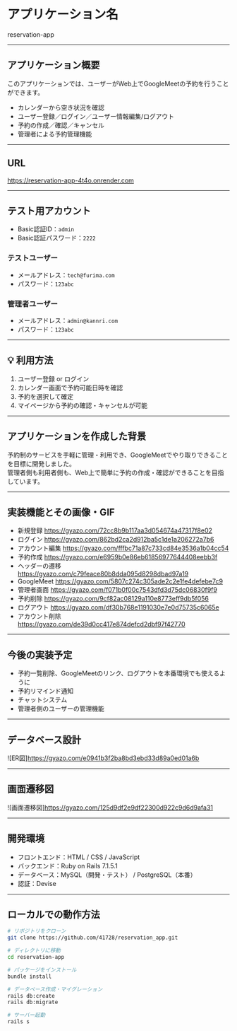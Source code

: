 # アプリケーション名

reservation-app

---

## アプリケーション概要

このアプリケーションでは、ユーザーがWeb上でGoogleMeetの予約を行うことができます。

- カレンダーから空き状況を確認
- ユーザー登録／ログイン／ユーザー情報編集/ログアウト
- 予約の作成／確認／キャンセル
- 管理者による予約管理機能

---

## URL

https://reservation-app-4t4o.onrender.com

---

## テスト用アカウント

- Basic認証ID：`admin`  
- Basic認証パスワード：`2222`

### テストユーザー

- メールアドレス：`tech@furima.com`  
- パスワード：`123abc`

### 管理者ユーザー

- メールアドレス：`admin@kannri.com`  
- パスワード：`123abc`

---

## 💡 利用方法

1. ユーザー登録 or ログイン
2. カレンダー画面で予約可能日時を確認
3. 予約を選択して確定
4. マイページから予約の確認・キャンセルが可能

---

## アプリケーションを作成した背景

予約制のサービスを手軽に管理・利用でき、GoogleMeetでやり取りできることを目標に開発しました。  
管理者側も利用者側も、Web上で簡単に予約の作成・確認ができることを目指しています。

---

## 実装機能とその画像・GIF

- 新規登録       https://gyazo.com/72cc8b9b117aa3d054674a47317f8e02
- ログイン       https://gyazo.com/862bd2ca2d912ba5c1de1a206272a7b6
- アカウント編集  https://gyazo.com/fffbc71a87c733cd84e3536a1b04cc54
- 予約作成       https://gyazo.com/e6959b0e86eb61856977644408eebb3f
- ヘッダーの遷移  https://gyazo.com/c79feace80b8dda095d8298dbad97a19
- GoogleMeet    https://gyazo.com/5807c274c305ade2c2e1fe4defebe7c9
- 管理者画面     https://gyazo.com/f071b0f00c7543dfd3d75dc06830f9f9
- 予約削除       https://gyazo.com/9cf82ac08129a110e8773eff9db5f056
- ログアウト     https://gyazo.com/df30b768e1191030e7e0d75735c6065e
- アカウント削除  https://gyazo.com/de39d0cc417e874defcd2dbf97f42770

---

## 今後の実装予定

- 予約一覧削除、GoogleMeetのリンク、ログアウトを本番環境でも使えるように
- 予約リマインド通知
- チャットシステム
- 管理者側のユーザーの管理機能

---

## データベース設計

![ER図]https://gyazo.com/e0941b3f2ba8bd3ebd33d89a0ed01a6b

---

## 画面遷移図

![画面遷移図]https://gyazo.com/125d9df2e9df22300d922c9d6d9afa31

---

## 開発環境

- フロントエンド：HTML / CSS / JavaScript
- バックエンド：Ruby on Rails 7.1.5.1
- データベース：MySQL（開発・テスト） / PostgreSQL（本番）
- 認証：Devise

---

## ローカルでの動作方法

```bash
# リポジトリをクローン
git clone https://github.com/41728/reservation_app.git

# ディレクトリに移動
cd reservation-app

# パッケージをインストール
bundle install

# データベース作成・マイグレーション
rails db:create
rails db:migrate

# サーバー起動
rails s